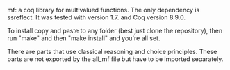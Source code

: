 mf: a coq library for multivalued functions. The only dependency is ssreflect. It was tested with version 1.7. and Coq version 8.9.0.

To install copy and paste to any folder (best just clone the repository), then run "make" and then "make install" and you're all set.

There are parts that use classical reasoning and choice principles. These parts are not exported by the all_mf file but have to be imported separately.

